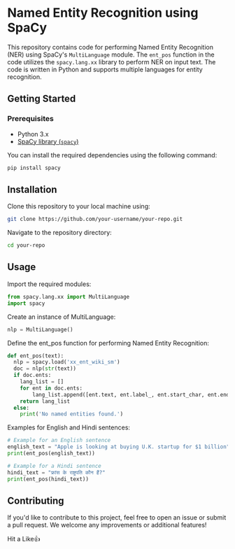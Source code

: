 # Named Entity Recognition using SpaCy

This repository contains code for performing Named Entity Recognition (NER) using SpaCy's `MultiLanguage` module. The `ent_pos` function in the code utilizes the `spacy.lang.xx` library to perform NER on input text. The code is written in Python and supports multiple languages for entity recognition.

## Getting Started

### Prerequisites

- Python 3.x
- [SpaCy library (`spacy`) ](https://spacy.io/models/xx)

You can install the required dependencies using the following command:

```bash
pip install spacy
```

## Installation
Clone this repository to your local machine using:
```bash
git clone https://github.com/your-username/your-repo.git
```

Navigate to the repository directory:
```bash
cd your-repo
```

## Usage
Import the required modules:
```python
from spacy.lang.xx import MultiLanguage
import spacy
```
Create an instance of MultiLanguage:
```python
nlp = MultiLanguage()
```

Define the ent_pos function for performing Named Entity Recognition:
```python
def ent_pos(text):
  nlp = spacy.load('xx_ent_wiki_sm')
  doc = nlp(str(text))
  if doc.ents:    
    lang_list = []
    for ent in doc.ents:
        lang_list.append([ent.text, ent.label_, ent.start_char, ent.end_char])
    return lang_list
  else: 
    print('No named entities found.')
```

Examples for English and Hindi sentences:
```python
# Example for an English sentence
english_text = "Apple is looking at buying U.K. startup for $1 billion"
print(ent_pos(english_text))

# Example for a Hindi sentence
hindi_text = "फ्रांस के राष्ट्रपति कौन हैं?"
print(ent_pos(hindi_text))
```

## Contributing
If you'd like to contribute to this project, feel free to open an issue or submit a pull request. We welcome any improvements or additional features!

Hit a Like:thumbsup:
